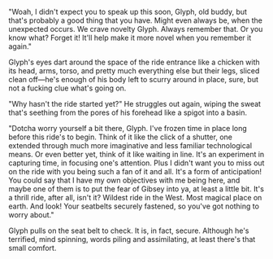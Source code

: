 "Woah, I didn't expect you to speak up this soon, Glyph, old buddy, but that's probably a good thing that you have. Might even always be, when the unexpected occurs. We crave novelty Glyph. Always remember that. Or you know what? Forget it! It'll help make it more novel when you remember it again."

Glyph's eyes dart around the space of the ride entrance like a chicken with its head, arms, torso, and pretty much everything else but their legs, sliced clean off—he's enough of his body left to scurry around in place, sure, but not a fucking clue what's going on.

"Why hasn't the ride started yet?" He struggles out again, wiping the sweat that's seething from the pores of his forehead like a spigot into a basin.

"Dotcha worry yourself a bit there, Glyph. I've frozen time in place long before this ride's to begin. Think of it like the click of a shutter, one extended through much more imaginative and less familiar technological means. Or even better yet, think of it like waiting in line. It's an experiment in capturing time, in focusing one's attention. Plus I didn't want you to miss out on the ride with you being such a fan of it and all. It's a form of anticipation! You could say that I have my own objectives with me being here, and maybe one of them is to put the fear of Gibsey into ya, at least a little bit. It's a thrill ride, after all, isn't it? Wildest ride in the West. Most magical place on earth. And look! Your seatbelts securely fastened, so you've got nothing to worry about."

Glyph pulls on the seat belt to check. It is, in fact, secure. Although he's terrified, mind spinning, words piling and assimilating, at least there's that small comfort.